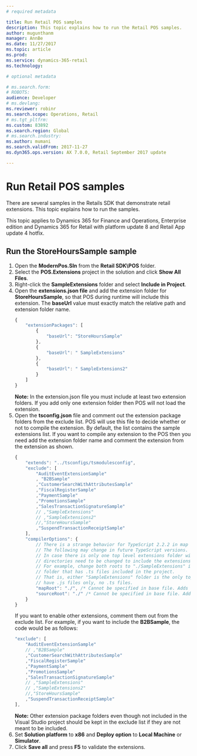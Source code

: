 ```yaml
---
# required metadata

title: Run Retail POS samples
description: This topic explains how to run the Retail POS samples.
author: mugunthanm
manager: AnnBe
ms.date: 11/27/2017
ms.topic: article
ms.prod: 
ms.service: dynamics-365-retail
ms.technology: 

# optional metadata

# ms.search.form: 
# ROBOTS: 
audience: Developer
# ms.devlang: 
ms.reviewer: robinr
ms.search.scope: Operations, Retail
# ms.tgt_pltfrm: 
ms.custom: 83892
ms.search.region: Global
# ms.search.industry: 
ms.author: mumani
ms.search.validFrom: 2017-11-27
ms.dyn365.ops.version: AX 7.0.0, Retail September 2017 update

---
```


# Run Retail POS samples

There are several samples in the Retails SDK that demonstrate retail extensions. This topic explains how to run the samples. 

This topic applies to Dynamics 365 for Finance and Operations, Enterprise edition and Dynamics 365 for Retail with platform update 8 and Retail App update 4 hotfix.

## Run the StoreHoursSample sample
1. Open the **ModernPos.Sln** from the **Retail SDK\\POS** folder.
2. Select the **POS.Extensions** project in the solution and click **Show All Files**.
3. Right-click the **SampleExtensions** folder and select **Include in Project**.
4. Open the **extensions.json file** and add the extension folder for **StoreHoursSample**, so that POS during runtime will include this extension. The **baseUrl** value must exactly match the relative path and extension folder name.
    ```Typescript
    {
        "extensionPackages": [
            {
                "baseUrl": "StoreHoursSample"
            },
            {
                "baseUrl": " SampleExtensions"
            },
            {
                "baseUrl": " SampleExtensions2"
            }
        ] 
    }
    ```
    **Note:** In the extension.json file you must include at least two extension folders. If you add only one extension folder then POS will not load the extension.
1. Open the **tsconfig.json** file and comment out the extension package folders from the exclude list. POS will use this file to decide whether or not to compile the extension. By default, the list contains the sample extensions list. If you want to compile any extension to the POS then you need add the extension folder name and comment the extension from the extension as shown. 
    ```Typescript
    {
        "extends": "../tsconfigs/tsmodulesconfig",
        "exclude": [
            "AuditEventExtensionSample"
            , "B2BSample"
            ,"CustomerSearchWithAttributesSample"
            ,"FiscalRegisterSample"
            ,"PaymentSample"
            ,"PromotionsSample"
            ,"SalesTransactionSignatureSample"
            // ,"SampleExtensions"
            // ,"SampleExtensions2"
            //,"StoreHoursSample"
            ,"SuspendTransactionReceiptSample"
        ],
        "compilerOptions": {
            // There is a strange behavior for TypeScript 2.2.2 in map and source roots generated in compiled JS and map files. 
            // The following may change in future TypeScript versions.
            // In case there is only one top level extensions folder with .ts files included, the following two root 
            // directories need to be changed to include the extensions folder.
            // For example, change both roots to "./SampleExtensions" if "SampleExtensions" folder is the only top level 
            // folder that has .ts files included in the project.
            // That is, either "SampleExtensions" folder is the only top level folder, or all other top level folders 
            // have .js files only, no .ts files.
            "mapRoot": "./", /* Cannot be specified in base file. Adds full path to ".map" in the js file to enable debug in VS. */
            "sourceRoot": "./" /* Cannot be specified in base file. Adds full path to ".ts" in the map file to enable debug in VS. */
        }
    }
    ```
    If you want to enable other extensions, comment them out from the exclude list. For example, if you want to include the **B2BSample**, the code would be as follows: 
    ```Typescript
    "exclude": [
        "AuditEventExtensionSample"
        // ,"B2BSample"
        ,"CustomerSearchWithAttributesSample"
        ,"FiscalRegisterSample"
        ,"PaymentSample"
        ,"PromotionsSample"
        ,"SalesTransactionSignatureSample"
        // ,"SampleExtensions"
        // ,"SampleExtensions2"
        //,"StoreHoursSample"
        ,"SuspendTransactionReceiptSample"
    ],
    ```
    **Note:** Other extension package folders even though not included in the Visual Studio project should be kept in the exclude list if they are not meant to be included.
1. Set **Solution platform** to **x86** and **Deploy option** to **Local Machine** or **Simulator**.
1. Click **Save all** and press **F5** to validate the extensions.




